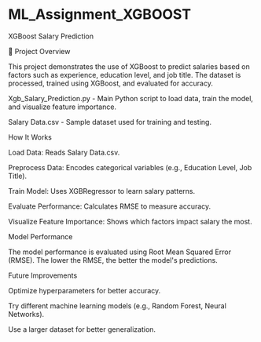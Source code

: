 # ML_Assignment_XGBOOST
XGBoost Salary Prediction

📌 Project Overview

This project demonstrates the use of XGBoost to predict salaries based on factors such as experience, education level, and job title.
The dataset is processed, trained using XGBoost, and evaluated for accuracy.



Xgb_Salary_Prediction.py - Main Python script to load data, train the model, and visualize feature importance.

Salary Data.csv - Sample dataset used for training and testing.

 How It Works

Load Data: Reads Salary Data.csv.

Preprocess Data: Encodes categorical variables (e.g., Education Level, Job Title).

Train Model: Uses XGBRegressor to learn salary patterns.

Evaluate Performance: Calculates RMSE to measure accuracy.

Visualize Feature Importance: Shows which factors impact salary the most.

 Model Performance

The model performance is evaluated using Root Mean Squared Error (RMSE). The lower the RMSE, the better the model's predictions.

 Future Improvements

Optimize hyperparameters for better accuracy.

Try different machine learning models (e.g., Random Forest, Neural Networks).

Use a larger dataset for better generalization.



